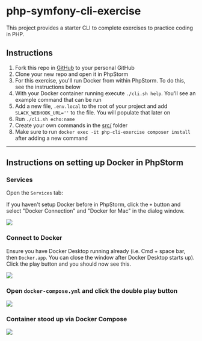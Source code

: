 # php-symfony-cli-exercise

This project provides a starter CLI to complete exercises to practice coding in PHP.

## Instructions

1. Fork this repo in [GitHub](https://github.com/kronning6/php-symfony-cli-exercise/fork) to your personal GitHub
2. Clone your new repo and open it in PhpStorm
3. For this exercise, you'll run Docker from within PhpStorm. To do this, see the instructions below
4. With your Docker container running execute `./cli.sh help`. You'll see an example command that can be run
5. Add a new file, `.env.local` to the root of your project and add `SLACK_WEBHOOK_URL=''` to the file. You will populate 
that later on
6. Run `./cli.sh echo:name`
7. Create your own commands in the [src/](src) folder
8. Make sure to run `docker exec -it php-cli-exercise composer install` after adding a new command

---
## Instructions on setting up Docker in PhpStorm

### Services 

Open the `Services` tab:

If you haven't setup Docker before in PhpStorm, click the `+` button and select "Docker Connection" and "Docker for Mac"
in the dialog window.

![](images/one.png "")

### Connect to Docker

Ensure you have Docker Desktop running already (i.e. Cmd + space bar, then `Docker.app`. You can close the window after
Docker Desktop starts up). Click the play button and you should now see this.

![](images/two.png "")

### Open `docker-compose.yml` and click the double play button

![](images/three.png "")

### Container stood up via Docker Compose

![](images/four.png "")
